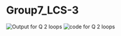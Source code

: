# Group7_LCS-3
![Output for Q 2 loops](https://user-images.githubusercontent.com/105134294/180237812-3e0b362a-804c-406d-acf3-9aa6ee918e9e.png)
![code for Q 2 loops](https://user-images.githubusercontent.com/105134294/180237826-949a18ef-3bfe-457e-a513-c1c3178f8d93.png)

